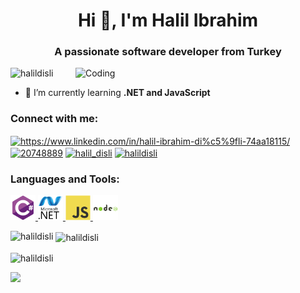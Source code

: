 <h1 align="center">Hi 👋, I'm Halil Ibrahim</h1>
<h3 align="center">A passionate software developer from Turkey</h3>

<img align="right" alt="Coding" width="400" src="https://camo.githubusercontent.com/5ddf73ad3a205111cf8c686f687fc216c2946a75005718c8da5b837ad9de78c9/68747470733a2f2f7468756d62732e6766796361742e636f6d2f4576696c4e657874446576696c666973682d736d616c6c2e676966">

<p align="left"> <img src="https://komarev.com/ghpvc/?username=halildisli&label=Profile%20views&color=0e75b6&style=flat" alt="halildisli" /> </p>

- 🌱 I’m currently learning **.NET and JavaScript**

<h3 align="left">Connect with me:</h3>
<p align="left">
<a href="https://www.linkedin.com/in/halildisli/" target="blank"><img align="center" src="https://raw.githubusercontent.com/rahuldkjain/github-profile-readme-generator/master/src/images/icons/Social/linked-in-alt.svg" alt="https://www.linkedin.com/in/halil-ibrahim-di%c5%9fli-74aa18115/" height="30" width="40" /></a>
<a href="https://stackoverflow.com/users/20748889" target="blank"><img align="center" src="https://raw.githubusercontent.com/rahuldkjain/github-profile-readme-generator/master/src/images/icons/Social/stack-overflow.svg" alt="20748889" height="30" width="40" /></a>
<a href="https://www.hackerrank.com/halil_disli" target="blank"><img align="center" src="https://raw.githubusercontent.com/rahuldkjain/github-profile-readme-generator/master/src/images/icons/Social/hackerrank.svg" alt="halil_disli" height="30" width="40" /></a>
<a href="https://www.leetcode.com/halildisli" target="blank"><img align="center" src="https://raw.githubusercontent.com/rahuldkjain/github-profile-readme-generator/master/src/images/icons/Social/leet-code.svg" alt="halildisli" height="30" width="40" /></a>
</p>

<h3 align="left">Languages and Tools:</h3>
<p align="left"> <a href="https://www.w3schools.com/cs/" target="_blank" rel="noreferrer"> <img src="https://raw.githubusercontent.com/devicons/devicon/master/icons/csharp/csharp-original.svg" alt="csharp" width="40" height="40"/> </a> <a href="https://dotnet.microsoft.com/" target="_blank" rel="noreferrer"> <img src="https://raw.githubusercontent.com/devicons/devicon/master/icons/dot-net/dot-net-original-wordmark.svg" alt="dotnet" width="40" height="40"/> </a> <a href="https://developer.mozilla.org/en-US/docs/Web/JavaScript" target="_blank" rel="noreferrer"> <img src="https://raw.githubusercontent.com/devicons/devicon/master/icons/javascript/javascript-original.svg" alt="javascript" width="40" height="40"/> </a> <a href="https://nodejs.org" target="_blank" rel="noreferrer"> <img src="https://raw.githubusercontent.com/devicons/devicon/master/icons/nodejs/nodejs-original-wordmark.svg" alt="nodejs" width="40" height="40"/> </a> </p>

<p><img align="left" src="https://github-readme-stats.vercel.app/api/top-langs?username=halildisli&show_icons=true&locale=en&layout=compact" alt="halildisli" /></p>

<p>&nbsp;<img align="center" src="https://github-readme-stats.vercel.app/api?username=halildisli&show_icons=true&locale=en" alt="halildisli" /></p>

<p><img align="center" src="https://github-readme-streak-stats.herokuapp.com/?user=halildisli&" alt="halildisli" /></p>

![](https://github-readme-stats.vercel.app/api/top-langs/?username=halildisli&theme=react&hide_border=true&include_all_commits=false&count_private=false&layout=compact)
